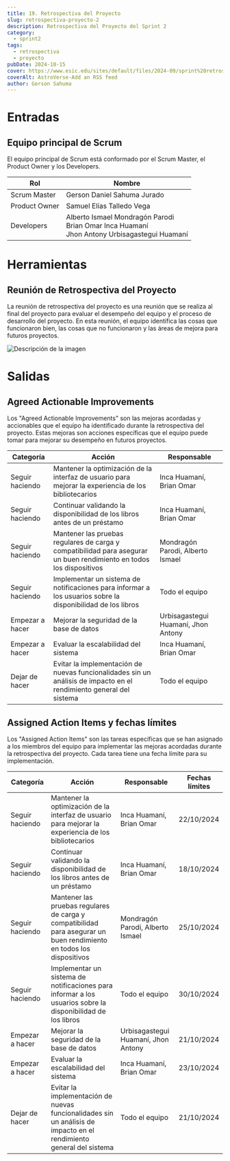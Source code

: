 ```yaml
---
title: 19. Retrospectiva del Proyecto
slug: retrospectiva-proyecto-2
description: Retrospectiva del Proyecto del Sprint 2
category:
  - sprint2
tags:
  - retrospectiva
  - proyecto
pubDate: 2024-10-15
cover: https://www.esic.edu/sites/default/files/2024-09/sprint%20retrospective.jpg
coverAlt: AstroVerse-Add an RSS feed
author: Gerson Sahuma
---
```


# Entradas

## Equipo principal de Scrum

El equipo principal de Scrum está conformado por el Scrum Master, el Product Owner y los Developers.

| Rol | Nombre |
|-----|---------|
| Scrum Master | Gerson Daniel Sahuma Jurado |
| Product Owner | Samuel Elías Talledo Vega |
| Developers | Alberto Ismael Mondragón Parodi<br>Brian Omar Inca Huamaní<br>Jhon Antony Urbisagastegui Huamaní |

# Herramientas

## Reunión de Retrospectiva del Proyecto

La reunión de retrospectiva del proyecto es una reunión que se realiza al final del proyecto para evaluar el desempeño del equipo y el proceso de desarrollo del proyecto. En esta reunión, el equipo identifica las cosas que funcionaron bien, las cosas que no funcionaron y las áreas de mejora para futuros proyectos.

![Descripción de la imagen](/images/sprint2.jpg)

# Salidas

## Agreed Actionable Improvements

Los "Agreed Actionable Improvements" son las mejoras acordadas y accionables que el equipo ha identificado durante la retrospectiva del proyecto. Estas mejoras son acciones específicas que el equipo puede tomar para mejorar su desempeño en futuros proyectos.

| **Categoría**       | **Acción**                                                                                  | **Responsable**                        |
|----------------------|--------------------------------------------------------------------------------------------|----------------------------------------|
| Seguir haciendo      | Mantener la optimización de la interfaz de usuario para mejorar la experiencia de los bibliotecarios | Inca Huamaní, Brian Omar               |
| Seguir haciendo      | Continuar validando la disponibilidad de los libros antes de un préstamo                  | Inca Huamaní, Brian Omar               |
| Seguir haciendo      | Mantener las pruebas regulares de carga y compatibilidad para asegurar un buen rendimiento en todos los dispositivos | Mondragón Parodi, Alberto Ismael       |
| Seguir haciendo      | Implementar un sistema de notificaciones para informar a los usuarios sobre la disponibilidad de los libros | Todo el equipo                         |
| Empezar a hacer      | Mejorar la seguridad de la base de datos                                                  | Urbisagastegui Huamaní, Jhon Antony    |
| Empezar a hacer      | Evaluar la escalabilidad del sistema                                                     | Inca Huamaní, Brian Omar               |
| Dejar de hacer       | Evitar la implementación de nuevas funcionalidades sin un análisis de impacto en el rendimiento general del sistema | Todo el equipo                         |

## Assigned Action Items y fechas límites

Los "Assigned Action Items" son las tareas específicas que se han asignado a los miembros del equipo para implementar las mejoras acordadas durante la retrospectiva del proyecto. Cada tarea tiene una fecha límite para su implementación.

| **Categoría**       | **Acción**                                                                                  | **Responsable**                        | **Fechas límites** |
|----------------------|--------------------------------------------------------------------------------------------|----------------------------------------|--------------------|
| Seguir haciendo      | Mantener la optimización de la interfaz de usuario para mejorar la experiencia de los bibliotecarios | Inca Huamaní, Brian Omar               | 22/10/2024         |
| Seguir haciendo      | Continuar validando la disponibilidad de los libros antes de un préstamo                  | Inca Huamaní, Brian Omar               | 18/10/2024         |
| Seguir haciendo      | Mantener las pruebas regulares de carga y compatibilidad para asegurar un buen rendimiento en todos los dispositivos | Mondragón Parodi, Alberto Ismael       | 25/10/2024         |
| Seguir haciendo      | Implementar un sistema de notificaciones para informar a los usuarios sobre la disponibilidad de los libros | Todo el equipo                         | 30/10/2024         |
| Empezar a hacer      | Mejorar la seguridad de la base de datos                                                  | Urbisagastegui Huamaní, Jhon Antony    | 21/10/2024         |
| Empezar a hacer      | Evaluar la escalabilidad del sistema                                                     | Inca Huamaní, Brian Omar               | 23/10/2024         |
| Dejar de hacer       | Evitar la implementación de nuevas funcionalidades sin un análisis de impacto en el rendimiento general del sistema | Todo el equipo                         | 21/10/2024         |

